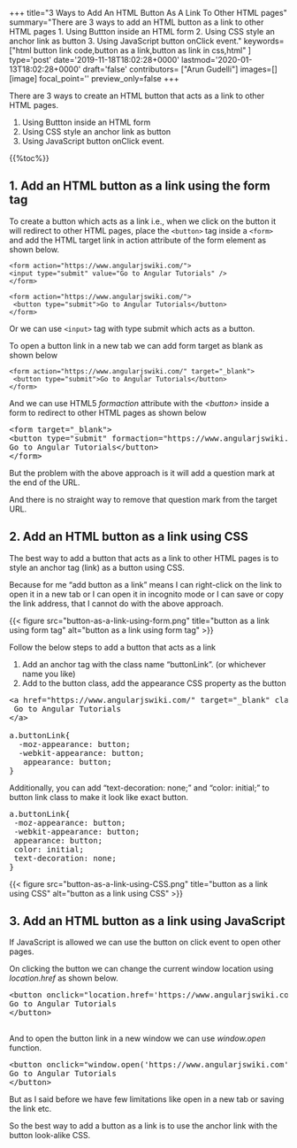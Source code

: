+++
title="3 Ways to Add An HTML Button As A Link To Other HTML pages"
summary="There are 3 ways to add an HTML button as a link to other HTML pages 1. Using Buttton inside an HTML form 2. Using CSS style an anchor link as button 3. Using JavaScript button onClick event."
keywords=["html button link code,button as a link,button as link in css,html"
]
type='post'
date='2019-11-18T18:02:28+0000'
lastmod='2020-01-13T18:02:28+0000'
draft='false'
contributors= ["Arun Gudelli"]
images=[]
[image]
focal_point=''
preview_only=false
+++

There are 3 ways to create an HTML button that acts as a link to other HTML pages.

1. Using Buttton inside an HTML form
2. Using CSS style an anchor link as button
3. Using JavaScript button onClick event. 


{{%toc%}}

## 1. Add an HTML button as a link using the form tag

To create a button which acts as a link i.e., when we click on the button it will redirect to other HTML pages, place the `<button>` tag inside a `<form>` and add the HTML target link in action attribute of the form element as shown below.

```
<form action="https://www.angularjswiki.com/">
<input type="submit" value="Go to Angular Tutorials" />
</form>

<form action="https://www.angularjswiki.com/"> 
 <button type="submit">Go to Angular Tutorials</button> 
</form>
```

Or we can use `<input>` tag with type submit which acts as a button.

To open a button link in a new tab we can add form target as blank as shown below

```
<form action="https://www.angularjswiki.com/" target="_blank"> 
 <button type="submit">Go to Angular Tutorials</button> 
</form>
```
And we can use HTML5 <em>formaction</em> attribute with the <em>&lt;button&gt;</em> inside a form to redirect to other HTML pages as shown below

<pre>&lt;form target="_blank"&gt;
&lt;button type="submit" formaction="https://www.angularjswiki.com/"&gt;
Go to Angular Tutorials&lt;/button&gt;
&lt;/form&gt;</pre>

But the problem with the above approach is it will add a question mark at the end of the URL.

And there is no straight way to remove that question mark from the target URL.

## 2. Add an HTML button as a link using CSS

The best way to add a button that acts as a link to other HTML pages is to style an anchor tag (link) as a button using CSS.

Because for me “add button as a link” means I can right-click on the link to open it in a new tab or I can open it in incognito mode or I can save or copy the link address, that I cannot do with the above approach.

{{< figure src="button-as-a-link-using-form.png" title="button as a link using form tag" alt="button as a link using form tag" >}}

Follow the below steps to add a button that acts as a link

<ol><li>Add an anchor tag with the class name “buttonLink”. (or whichever name you like)</li><li>Add to the button class, add the appearance CSS property as the button</li></ol>

<pre>&lt;a href="https://www.angularjswiki.com/" target="_blank" class="buttonLink"&gt;
 Go to Angular Tutorials
&lt;/a&gt; 

a.buttonLink{
  -moz-appearance: button; 
  -webkit-appearance: button;
   appearance: button;   
}</pre>

Additionally, you can add “text-decoration: none;” and “color: initial;” to button link class to make it look like exact button.

<pre>a.buttonLink{
 -moz-appearance: button; 
 -webkit-appearance: button;
 appearance: button; 
 color: initial;
 text-decoration: none;
}</pre>

{{< figure src="button-as-a-link-using-CSS.png" title="button as a link using CSS" alt="button as a link using CSS" >}}

## 3. Add an HTML button as a link using JavaScript

If JavaScript is allowed we can use the button on click event to open other pages.

On clicking the button we can change the current window location using <em>location.href</em> as shown below.

<pre>&lt;button onclick="location.href='https://www.angularjswiki.com';"&gt; 
Go to Angular Tutorials
&lt;/button&gt;

</pre>

And to open the button link in a new window we can use <em>window.open</em> function.

<pre>&lt;button onclick="window.open('https://www.angularjswiki.com')"&gt; 
Go to Angular Tutorials
&lt;/button&gt;</pre>

But as I said before we have few limitations like open in a new tab or saving the link etc.

So the best way to add a button as a link is to use the anchor link with the button look-alike CSS.









